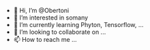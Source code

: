 - 👋 Hi, I’m @Obertoni
- 👀 I’m interested in somany
- 🌱 I’m currently learning Phyton, Tensorflow, ...
- 💞️ I’m looking to collaborate on ...
- 📫 How to reach me ...

<!---
Obertoni/Obertoni is a ✨ special ✨ repository because its `README.md` (this file) appears on your GitHub profile.
You can click the Preview link to take a look at your changes.
--->
